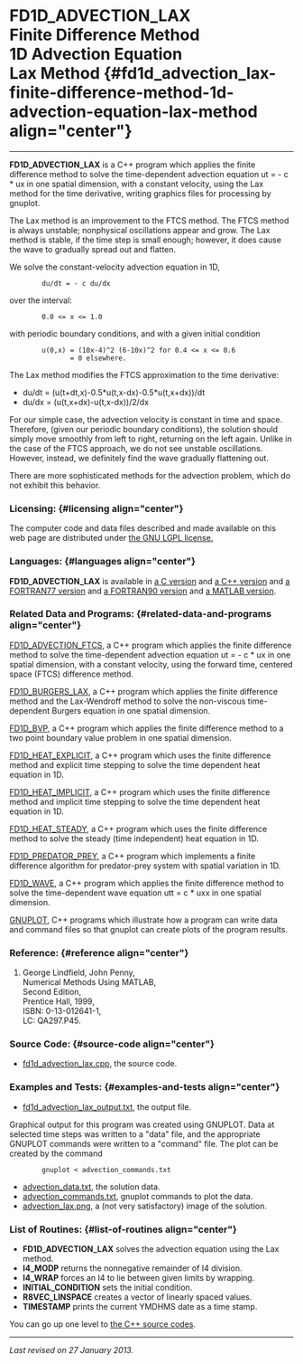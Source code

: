 FD1D\_ADVECTION\_LAX\
Finite Difference Method\
1D Advection Equation\
Lax Method {#fd1d_advection_lax-finite-difference-method-1d-advection-equation-lax-method align="center"}
=========================

------------------------------------------------------------------------

**FD1D\_ADVECTION\_LAX** is a C++ program which applies the finite
difference method to solve the time-dependent advection equation ut = -
c \* ux in one spatial dimension, with a constant velocity, using the
Lax method for the time derivative, writing graphics files for
processing by gnuplot.

The Lax method is an improvement to the FTCS method. The FTCS method is
always unstable; nonphysical oscillations appear and grow. The Lax
method is stable, if the time step is small enough; however, it does
cause the wave to gradually spread out and flatten.

We solve the constant-velocity advection equation in 1D,

            du/dt = - c du/dx
          

over the interval:

            0.0 <= x <= 1.0
          

with periodic boundary conditions, and with a given initial condition

            u(0,x) = (10x-4)^2 (6-10x)^2 for 0.4 <= x <= 0.6
                   = 0 elsewhere.
          

The Lax method modifies the FTCS approximation to the time derivative:

-   du/dt = (u(t+dt,x)-0.5\*u(t,x-dx)-0.5\*u(t,x+dx))/dt
-   du/dx = (u(t,x+dx)-u(t,x-dx))/2/dx

For our simple case, the advection velocity is constant in time and
space. Therefore, (given our periodic boundary conditions), the solution
should simply move smoothly from left to right, returning on the left
again. Unlike in the case of the FTCS approach, we do not see unstable
oscillations. However, instead, we definitely find the wave gradually
flattening out.

There are more sophisticated methods for the advection problem, which do
not exhibit this behavior.

### Licensing: {#licensing align="center"}

The computer code and data files described and made available on this
web page are distributed under [the GNU LGPL
license.](../../txt/gnu_lgpl.txt)

### Languages: {#languages align="center"}

**FD1D\_ADVECTION\_LAX** is available in [a C
version](../../c_src/fd1d_advection_lax/fd1d_advection_lax.md) and [a
C++ version](../../master/fd1d_advection_lax/fd1d_advection_lax.md)
and [a FORTRAN77
version](../../f77_src/fd1d_advection_lax/fd1d_advection_lax.md) and
[a FORTRAN90
version](../../f_src/fd1d_advection_lax/fd1d_advection_lax.md) and [a
MATLAB version](../../m_src/fd1d_advection_lax/fd1d_advection_lax.md).

### Related Data and Programs: {#related-data-and-programs align="center"}

[FD1D\_ADVECTION\_FTCS](../../master/fd1d_advection_ftcs/fd1d_advection_ftcs.md),
a C++ program which applies the finite difference method to solve the
time-dependent advection equation ut = - c \* ux in one spatial
dimension, with a constant velocity, using the forward time, centered
space (FTCS) difference method.

[FD1D\_BURGERS\_LAX](../../master/fd1d_burgers_lax/fd1d_burgers_lax.md),
a C++ program which applies the finite difference method and the
Lax-Wendroff method to solve the non-viscous time-dependent Burgers
equation in one spatial dimension.

[FD1D\_BVP](../../master/fd1d_bvp/fd1d_bvp.md), a C++ program which
applies the finite difference method to a two point boundary value
problem in one spatial dimension.

[FD1D\_HEAT\_EXPLICIT](../../master/fd1d_heat_explicit/fd1d_heat_explicit.md),
a C++ program which uses the finite difference method and explicit time
stepping to solve the time dependent heat equation in 1D.

[FD1D\_HEAT\_IMPLICIT](../../master/fd1d_heat_implicit/fd1d_heat_implicit.md),
a C++ program which uses the finite difference method and implicit time
stepping to solve the time dependent heat equation in 1D.

[FD1D\_HEAT\_STEADY](../../master/fd1d_heat_steady/fd1d_heat_steady.md),
a C++ program which uses the finite difference method to solve the
steady (time independent) heat equation in 1D.

[FD1D\_PREDATOR\_PREY](../../master/fd1d_predator_prey/fd1d_predator_prey.md),
a C++ program which implements a finite difference algorithm for
predator-prey system with spatial variation in 1D.

[FD1D\_WAVE](../../master/fd1d_wave/fd1d_wave.md), a C++ program
which applies the finite difference method to solve the time-dependent
wave equation utt = c \* uxx in one spatial dimension.

[GNUPLOT](../../master/gnuplot/gnuplot.md), C++ programs which
illustrate how a program can write data and command files so that
gnuplot can create plots of the program results.

### Reference: {#reference align="center"}

1.  George Lindfield, John Penny,\
    Numerical Methods Using MATLAB,\
    Second Edition,\
    Prentice Hall, 1999,\
    ISBN: 0-13-012641-1,\
    LC: QA297.P45.

### Source Code: {#source-code align="center"}

-   [fd1d\_advection\_lax.cpp](fd1d_advection_lax.cpp), the source code.

### Examples and Tests: {#examples-and-tests align="center"}

-   [fd1d\_advection\_lax\_output.txt](fd1d_advection_lax_output.txt),
    the output file.

Graphical output for this program was created using GNUPLOT. Data at
selected time steps was written to a "data" file, and the appropriate
GNUPLOT commands were written to a "command" file. The plot can be
created by the command

            gnuplot < advection_commands.txt
          

-   [advection\_data.txt](advection_data.txt), the solution data.
-   [advection\_commands.txt](advection_commands.txt), gnuplot commands
    to plot the data.
-   [advection\_lax.png](advection_lax.png), a (not very satisfactory)
    image of the solution.

### List of Routines: {#list-of-routines align="center"}

-   **FD1D\_ADVECTION\_LAX** solves the advection equation using the Lax
    method.
-   **I4\_MODP** returns the nonnegative remainder of I4 division.
-   **I4\_WRAP** forces an I4 to lie between given limits by wrapping.
-   **INITIAL\_CONDITION** sets the initial condition.
-   **R8VEC\_LINSPACE** creates a vector of linearly spaced values.
-   **TIMESTAMP** prints the current YMDHMS date as a time stamp.

You can go up one level to [the C++ source codes](../cpp_src.md).

------------------------------------------------------------------------

*Last revised on 27 January 2013.*
